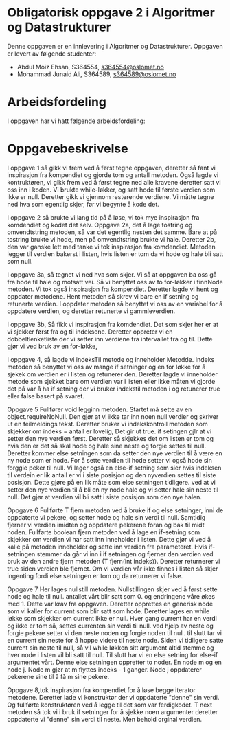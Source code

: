 # Obligatorisk oppgave 2 i Algoritmer og Datastrukturer

Denne oppgaven er en innlevering i Algoritmer og Datastrukturer. 
Oppgaven er levert av følgende studenter:
* Abdul Moiz Ehsan, S364554, s364554@oslomet.no
* Mohammad Junaid Ali, S364589, s364589@oslomet.no

# Arbeidsfordeling

I oppgaven har vi hatt følgende arbeidsfordeling:

# Oppgavebeskrivelse

I oppgave 1 så gikk vi frem ved å først tegne oppgaven, deretter så fant vi inspirasjon fra kompendiet og gjorde tom og antall metoden. Også
lagde vi kontruktøren, vi gikk frem ved å først tegne ned alle kravene deretter satt vi oss inn i koden. Vi brukte while-løkker, og satt hode til første
verdien som ikke er null. Deretter gikk vi gjennom resterende verdiene. Vi måtte tegne ned hva som egentlig skjer, før vi begynte å kode det.

I oppgave 2 så brukte vi lang tid på å løse, vi tok mye inspirasjon fra komdendiet og kodet det selv. Oppgave 2a, det å lage tostring og omvendtstring
metoden, så var det egentlig nesten det samme. Bare at på tostring brukte vi hode, men på omvendtstring brukte vi hale. Deretter 2b, den var ganske lett
med tanke vi tok inspirasjon fra komdendiet. Metoden legger til verdien bakerst i listen, hvis listen er tom
da vi hode og hale bli satt som null.

I oppgave 3a, så tegnet vi ned hva som skjer. Vi så at oppgaven ba oss gå fra hode til hale og motsatt vei. Så vi benyttet oss av
to for-løkker i finnNode metoden. Vi tok også inspirasjon fra kompendiet. Deretter lagde vi hent og oppdater metodene. Hent metoden så
skrev vi bare en if setning og retunerte verdien. I oppdater metoden så benyttet vi oss av en variabel for å oppdatere verdien, og deretter
retunerte vi gammleverdien.

I oppgave 3b, Så fikk vi inspirasjon fra komdendiet. Det som skjer her er at vi sjekker først fra og til indeksene. Deretter oppreter
vi en dobbeltlenketliste der vi setter inn verdiene fra intervallet fra og til. Dette gjør vi ved bruk av en for-løkke,

I oppgave 4, så lagde vi indeksTil metode og inneholder Metodde. Indeks metoden så benyttet vi oss av mange if setninger og en for løkke
for å sjekek om verdien er i listen og retunerer den. Deretter lagde vi inneholder metode som sjekket bare om verdien var i listen eller ikke
måten vi gjorde det på var å ha if setning der vi bruker indekstil metoden i og retunerer true eller false basert på svaret.

Oppgave 5
Fullfører void legginn metoden. Startet må sette av en object.requireNoNull. Den gjør at vi ikke tar inn noen null verdier og
skriver ut en feilmeldings tekst. Deretter bruker vi indekskontroll metoden som skjekker om indeks = antall er lovelig,
Det gir ut true. if setingen gjlr at vi setter den nye verdien først. Deretter så skjekkes det om listen er tom og hvis den er det
så skal hode og hale sine neste og forgie settes til null. Deretter kommer else setningen som da setter den nye verdien til å være en ny node som er hode.
For å sette verdien til hode setter vi også hode sin forggie peker til null.
Vi lager også en else-if setning som sier hvis indeksen til verdein er lik antall er vi i siste posisjon og den nyverdien
settes til siste posisjon. Dette gjøre på en lik måte som else setningen tidligere. ved at vi setter den nye verdien til å bli en ny node hale 
og vi setter hale sin neste til null. Det gjør at verdien vil bli satt i siste posisjon som den nye halen. 

Oppgave 6
Fullførte T fjern metoden ved å bruke if og else setninger, inni de oppdaterte vi pekere, og setter hode og hale sin verdi til null. Samtidig 
fjerner vi verdien imidten og oppdatere pekerene foran og bak til midt noden.
Fullførte boolean fjern metoden ved å lage en if-setning som skjekker om verdien vi har satt inn inneholder i listen.
Dette gjør vi ved å kalle på metoden inneholder og sette inn verdien fra parameteret. Hvis if-setningen stemmer
da går vi inn i if setningen og fjerner den verdien ved bruk av den andre fjern metoden (T fjern(int indeks)).
Deretter returnerer vi true siden verdien ble fjernet. Om vi verdien vår ikke finnes i listen så skjer ingenting fordi
else setningen er tom og da returnerer vi false.



Oppgave 7
Her lages nullstill metoden. Nullstillingen skjer ved å først sette hode og hale til null.
antallet vårt blir satt som 0. og endringene våre økes med 1. Dette var krav fra oppgaven.
Deretter opprettes en generisk node som vi kaller for current som blir satt som hode. Deretter lages en while løkke
som skjekker om current ikke er null. Hver gang current har en verdi og ikke er tom så, settes currenten sin verdi til null.
ved hjelp av neste og forgie pekere setter vi den neste noden og forgie noden til null. til slutt tar vi en current sin neste
for å hoppe videre til neste node. Siden vi tidligere satte current sin neste til null, så vil while løkken sitt argument altid
stemme og hver node i listen vil bli satt til null. Til slutt har vi en else setning for else-if argumentet vårt. 
Denne else setningen oppretter to noder. En node m og en node j. Node m gjør at m flyttes indeks - 1 ganger.
Node j oppdaterer pekerene sine til å få m sine pekere.

Oppgave 8,tok inspirasjon fra kompendiet for å løse begge iterator metodene. Deretter lade vi konstruktør der vi oppdaterte "denne" sin verdi.
Og fullførte konstruktøren ved å legge til det som var ferdigkodet. T next metoden så tok vi i bruk if setninger for å sjekke noen argumenter
deretter oppdaterte vi "denne" sin verdi til neste. Men behold orginal verdien.